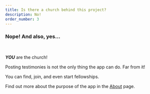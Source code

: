 ```yaml
---
title: Is there a church behind this project?
description: No!
order_number: 3
---
```



### Nope! And also, yes...

<br />

***YOU*** are the church! 

Posting testimonies is not the only thing the app can do. Far from it!

You can find, join, and even start fellowships.

Find out more about the purpose of the app in the [About](/about) page.